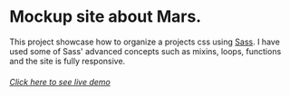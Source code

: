 # Mockup site about Mars.
This project showcase how to organize a projects css using [Sass](https://sass-lang.com/).
I have used some of Sass' advanced concepts such as mixins, loops, functions and the site is fully responsive.
###### [Click here to see live demo](https://marsnet.netlify.app/)
